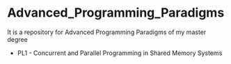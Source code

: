 # Advanced_Programming_Paradigms
It is a repository for Advanced Programming Paradigms of my master degree

- PL1 - Concurrent and Parallel Programming in Shared Memory Systems 
